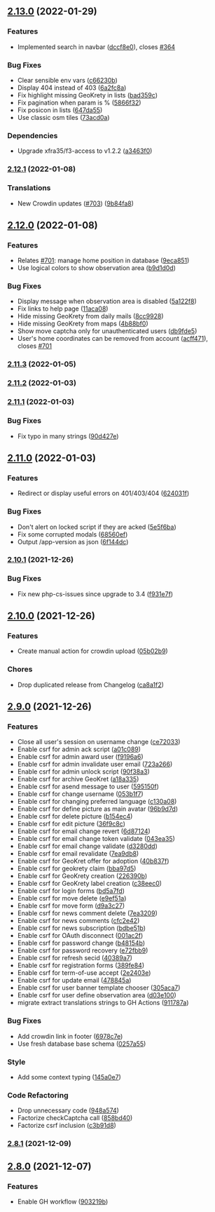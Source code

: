 ## [2.13.0](https://github.com/geokrety/geokrety-website/compare/v2.12.1...v2.13.0) (2022-01-29)


### Features

* Implemented search in navbar ([dccf8e0](https://github.com/geokrety/geokrety-website/commit/dccf8e0b941488c26a1770e5a12c7f5e5d133d9d)), closes [#364](https://github.com/geokrety/geokrety-website/issues/364)


### Bug Fixes

* Clear sensible env vars ([c66230b](https://github.com/geokrety/geokrety-website/commit/c66230b4f373d158bb8cadbdf2af19282c4d6e70))
* Display 404 instead of 403 ([6a2fc8a](https://github.com/geokrety/geokrety-website/commit/6a2fc8a56e226fc2c63358ba621c536156d0f9db))
* Fix highlight missing GeoKrety in lists ([bad359c](https://github.com/geokrety/geokrety-website/commit/bad359cd8e603531adfa9a3a505e950188b8f535))
* Fix pagination when param is % ([5866f32](https://github.com/geokrety/geokrety-website/commit/5866f325f7836ee296ca8f394fe7682f9e67c513))
* Fix posicon in lists ([647da55](https://github.com/geokrety/geokrety-website/commit/647da55c536996f41d4087deb89997f75d86629e))
* Use classic osm tiles ([73acd0a](https://github.com/geokrety/geokrety-website/commit/73acd0ab53b590f3a6575a317265484b2aedac00))


### Dependencies

* Upgrade xfra35/f3-access to v1.2.2 ([a3463f0](https://github.com/geokrety/geokrety-website/commit/a3463f0ba32fb08614967f236f5a97d368c8d87c))

### [2.12.1](https://github.com/geokrety/geokrety-website/compare/v2.12.0...v2.12.1) (2022-01-08)


### Translations

* New Crowdin updates ([#703](https://github.com/geokrety/geokrety-website/issues/703)) ([9b84fa8](https://github.com/geokrety/geokrety-website/commit/9b84fa8bbacc6177492ac36969d1f5a276399aee))

## [2.12.0](https://github.com/geokrety/geokrety-website/compare/v2.11.3...v2.12.0) (2022-01-08)


### Features

* Relates [#701](https://github.com/geokrety/geokrety-website/issues/701): manage home position in database ([9eca851](https://github.com/geokrety/geokrety-website/commit/9eca851d062787386b4346b0ae8e8b884c569fe0))
* Use logical colors to show observation area ([b9d1d0d](https://github.com/geokrety/geokrety-website/commit/b9d1d0d51e551bee43303e7d07b472052831c937))


### Bug Fixes

* Display message when observation area is disabled ([5a122f8](https://github.com/geokrety/geokrety-website/commit/5a122f8a4a0f983b9c09875c8af93e6e26149775))
* Fix links to help page ([11aca08](https://github.com/geokrety/geokrety-website/commit/11aca087e9897a970cda17bf162f8e049159e552))
* Hide missing GeoKrety from daily mails ([8cc9928](https://github.com/geokrety/geokrety-website/commit/8cc99284ee2880f5cc43c19d7883803d38e7e351))
* Hide missing GeoKrety from maps ([4b88bf0](https://github.com/geokrety/geokrety-website/commit/4b88bf0a9e381caa4b31d202166a2a1c0799de0e))
* Show move captcha only for unauthenticated users ([db9fde5](https://github.com/geokrety/geokrety-website/commit/db9fde56ca564236287ae53fa137128e3d94889e))
* User's home coordinates can be removed from account ([acff471](https://github.com/geokrety/geokrety-website/commit/acff471b2e61495bf2f96b79918b9920afc2921b)), closes [#701](https://github.com/geokrety/geokrety-website/issues/701)

### [2.11.3](https://github.com/geokrety/geokrety-website/compare/v2.11.2...v2.11.3) (2022-01-05)

### [2.11.2](https://github.com/geokrety/geokrety-website/compare/v2.11.1...v2.11.2) (2022-01-03)

### [2.11.1](https://github.com/geokrety/geokrety-website/compare/v2.11.0...v2.11.1) (2022-01-03)


### Bug Fixes

* Fix typo in many strings ([90d427e](https://github.com/geokrety/geokrety-website/commit/90d427e6dfe7fd650a6da46f1ca6bd673edef3bb))

## [2.11.0](https://github.com/geokrety/geokrety-website/compare/v2.10.1...v2.11.0) (2022-01-03)


### Features

* Redirect or display useful errors on 401/403/404 ([624031f](https://github.com/geokrety/geokrety-website/commit/624031f4b98dd0937bee77e78358c1c7f493bc1c))


### Bug Fixes

* Don't alert on locked script if they are acked ([5e5f6ba](https://github.com/geokrety/geokrety-website/commit/5e5f6ba9927de7a256fd6739510a4ce7cb9fca5c))
* Fix some corrupted modals ([68560ef](https://github.com/geokrety/geokrety-website/commit/68560ef5f998beb710f91860bfb58b6a8fedf606))
* Output /app-version as json ([6f144dc](https://github.com/geokrety/geokrety-website/commit/6f144dc6c101f38bded4e8e3dfd0ebeaa3de844a))

### [2.10.1](https://github.com/geokrety/geokrety-website/compare/v2.10.0...v2.10.1) (2021-12-26)


### Bug Fixes

* Fix new php-cs-issues since upgrade to 3.4 ([f931e7f](https://github.com/geokrety/geokrety-website/commit/f931e7fa7719bd0d4cd87169d3a6f9959e7b676b))

## [2.10.0](https://github.com/geokrety/geokrety-website/compare/v2.9.0...v2.10.0) (2021-12-26)


### Features

* Create manual action for crowdin upload ([05b02b9](https://github.com/geokrety/geokrety-website/commit/05b02b9c07123a07b10b219b2692a467f61cbfd5))


### Chores

* Drop duplicated release from Changelog ([ca8a1f2](https://github.com/geokrety/geokrety-website/commit/ca8a1f2d9a19e0f81cfb5a42d4e42a9592448146))

## [2.9.0](https://github.com/geokrety/geokrety-website/compare/v2.8.1...v2.9.0) (2021-12-26)


### Features

* Close all user's session on username change ([ce72033](https://github.com/geokrety/geokrety-website/commit/ce720332a246a1a3e36ed09176f0d90809e7507d))
* Enable csrf for admin ack script ([a01c089](https://github.com/geokrety/geokrety-website/commit/a01c0898006655c9fee64ce88311fa5ebf5c529d))
* Enable csrf for admin award user ([f9196a6](https://github.com/geokrety/geokrety-website/commit/f9196a66fd5272ea03721922cf111f616f2ff336))
* Enable csrf for admin invalidate user email ([723a266](https://github.com/geokrety/geokrety-website/commit/723a2666dd4a8ad65877590c444af3b2d7b1d13a))
* Enable csrf for admin unlock script ([90f38a3](https://github.com/geokrety/geokrety-website/commit/90f38a3386890970befbe88f10868013d3923cfc))
* Enable csrf for archive GeoKret ([a18a335](https://github.com/geokrety/geokrety-website/commit/a18a335528068e675201cf286988cd2b9f1fc574))
* Enable csrf for asend message to user ([595150f](https://github.com/geokrety/geokrety-website/commit/595150fd6b91d44838a757ec4e522b11d979b915))
* Enable csrf for change username ([053b1f7](https://github.com/geokrety/geokrety-website/commit/053b1f735677f5495a1b49bdb21cd57616922b6a))
* Enable csrf for changing preferred language ([c130a08](https://github.com/geokrety/geokrety-website/commit/c130a08a1f49f32ef0d7242f0b80d3c0b743625b))
* Enable csrf for define picture as main avatar ([96b9d7d](https://github.com/geokrety/geokrety-website/commit/96b9d7d794a965d4f3c0faaae752ce30fae853e9))
* Enable csrf for delete picture ([b154ec4](https://github.com/geokrety/geokrety-website/commit/b154ec4b353b2c058f7ddbdb32ebc3d15329aee6))
* Enable csrf for edit picture ([36f9c8c](https://github.com/geokrety/geokrety-website/commit/36f9c8c584f951ec2faff9308d6b1fd96be977c9))
* Enable csrf for email change revert ([6d87124](https://github.com/geokrety/geokrety-website/commit/6d871242d9b3121d2d8dacb2840013a239c16615))
* Enable csrf for email change token validate ([043ea35](https://github.com/geokrety/geokrety-website/commit/043ea355fcac84d1c63cbdf8b0cbbd2d5896eb76))
* Enable csrf for email change validate ([d3280dd](https://github.com/geokrety/geokrety-website/commit/d3280ddce5d28c5f919a1e6d5a5f998238d7e51a))
* Enable csrf for email revalidate ([7ea9db8](https://github.com/geokrety/geokrety-website/commit/7ea9db870b315ca710c4def6454a19801f2ee9cf))
* Enable csrf for GeoKret offer for adoption ([40b837f](https://github.com/geokrety/geokrety-website/commit/40b837f7560f916494caa64f8e5e0f13a79a9409))
* Enable csrf for geokrety claim ([bba97d5](https://github.com/geokrety/geokrety-website/commit/bba97d595600f5b265001be1bd4c1f919ddf2a36))
* Enable csrf for GeoKrety creation ([226390b](https://github.com/geokrety/geokrety-website/commit/226390bf82d884adc580d3f95a23e1bd617226a3))
* Enable csrf for GeoKrety label creation ([c38eec0](https://github.com/geokrety/geokrety-website/commit/c38eec0a90e65c0f8c8482586367e1fecced9a2d))
* Enable csrf for login forms ([bd5a7fd](https://github.com/geokrety/geokrety-website/commit/bd5a7fd89cbe6b0191423638949963facea21e4a))
* Enable csrf for move delete ([e9ef51a](https://github.com/geokrety/geokrety-website/commit/e9ef51ade429d833b49c6487f8904ce0a10ed05a))
* Enable csrf for move form ([d9a3c27](https://github.com/geokrety/geokrety-website/commit/d9a3c2756a420462000fa48a211990eba483a1be))
* Enable csrf for news comment delete ([7ea3209](https://github.com/geokrety/geokrety-website/commit/7ea32096c5772333b196c45ed3569c424c259f0b))
* Enable csrf for news comments ([cfc2e42](https://github.com/geokrety/geokrety-website/commit/cfc2e421bb3698906de1a6a22a0dcd8acdcb4b7e))
* Enable csrf for news subscription ([bdbe51b](https://github.com/geokrety/geokrety-website/commit/bdbe51bb16a6e1dd51caf8e2903b6d66ac7a3176))
* Enable csrf for OAuth disconnect ([001ac2f](https://github.com/geokrety/geokrety-website/commit/001ac2f824552b1c3a17b349880e559e17699ad8))
* Enable csrf for password change ([b48154b](https://github.com/geokrety/geokrety-website/commit/b48154b2fd212c5aff7d1e996a5bb1e68be04e49))
* Enable csrf for password recovery ([e72fbb9](https://github.com/geokrety/geokrety-website/commit/e72fbb97e309828d0d168a89ea5cb674dde062e8))
* Enable csrf for refresh secid ([40389a7](https://github.com/geokrety/geokrety-website/commit/40389a793f6035704a03309ec955348a690d6129))
* Enable csrf for registration forms ([389fe84](https://github.com/geokrety/geokrety-website/commit/389fe8473e67ae359e20f627e7e7e471023b076b))
* Enable csrf for term-of-use accept ([2e2403e](https://github.com/geokrety/geokrety-website/commit/2e2403ea905884e07dc7e3352792942542b67f53))
* Enable csrf for update email ([478845a](https://github.com/geokrety/geokrety-website/commit/478845ad2464b29aaca947901577c1c6670ef9be))
* Enable csrf for user banner template chooser ([305aca7](https://github.com/geokrety/geokrety-website/commit/305aca7142ee714e5d3cf5246f2e2518b0b2e549))
* Enable csrf for user define observation area ([d03e100](https://github.com/geokrety/geokrety-website/commit/d03e100c9043fe04a5dae9a48828d8ec823d8899))
* migrate extract translations strings to GH Actions ([911787a](https://github.com/geokrety/geokrety-website/commit/911787a58f4acb61d9b7390934768cc635f05a6d))


### Bug Fixes

* Add crowdin link in footer ([6978c7e](https://github.com/geokrety/geokrety-website/commit/6978c7e96284e1025b3497e03663b95d56b9144f))
* Use fresh database base schema ([0257a55](https://github.com/geokrety/geokrety-website/commit/0257a5561f1038e286a22e7598a3724a999fd1e4))


### Style

* Add some context typing ([145a0e7](https://github.com/geokrety/geokrety-website/commit/145a0e788c1f6ddf51d7a247e0168221f87a48e8))


### Code Refactoring

* Drop unnecessary code ([948a574](https://github.com/geokrety/geokrety-website/commit/948a57459f88b1aabb090c87a98c3687daa49283))
* Factorize checkCaptcha call ([858bd40](https://github.com/geokrety/geokrety-website/commit/858bd40afefc33304010da84bed48b30f5e225da))
* Factorize csrf inclusion ([c3b91d8](https://github.com/geokrety/geokrety-website/commit/c3b91d8f23071806e7b4718e72f1bedad03d6b63))

### [2.8.1](https://github.com/geokrety/geokrety-website/compare/v2.8.0...v2.8.1) (2021-12-09)

## [2.8.0](https://github.com/geokrety/geokrety-website/compare/v2.7.0...v2.8.0) (2021-12-07)


### Features

* Enable GH workflow ([903219b](https://github.com/geokrety/geokrety-website/commit/903219b114e34a6ca44d27dea47d18db0cf4b5c0))

